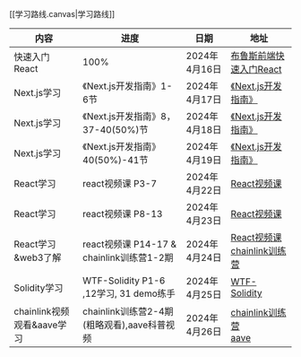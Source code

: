 
[[学习路线.canvas|学习路线]]

| 内容                   | 进度                                 | 日期         | 地址                                                                                                                                                                                                                                                                                                         |
| -------------------- | ---------------------------------- | ---------- | ---------------------------------------------------------------------------------------------------------------------------------------------------------------------------------------------------------------------------------------------------------------------------------------------------------- |
| 快速入门React            | 100%                               | 2024年4月16日 | [布鲁斯前端快速入门React](https://www.bilibili.com/video/BV1764y1z7pb/?spm_id_from=333.1007.top_right_bar_window_custom_collection.content.click&vd_source=5e407ab2fed16d22ec92fa8db030ffef)                                                                                                                        |
| Next.js学习            | 《Next.js开发指南》1-6节                  | 2024年4月17日 | [《Next.js开发指南》](https://juejin.cn/book/7307859898316881957/section/7308914343129645065)                                                                                                                                                                                                                    |
| Next.js学习            | 《Next.js开发指南》8，37-40(50%)节         | 2024年4月18日 | [《Next.js开发指南》](https://juejin.cn/book/7307859898316881957/section/7309114647013228570#heading-3)                                                                                                                                                                                                          |
| Next.js学习            | 《Next.js开发指南》40(50%)-41节           | 2024年4月19日 | [《Next.js开发指南》](https://juejin.cn/book/7307859898316881957/section/7309114647013228570#heading-3)                                                                                                                                                                                                          |
| React学习              | react视频课 P3-7                      | 2024年4月22日 | [React视频课](https://www.bilibili.com/video/BV1Mu411p7cV?p=8&spm_id_from=pageDriver&vd_source=5e407ab2fed16d22ec92fa8db030ffef)                                                                                                                                                                              |
| React学习              | react视频课 P8-13                     | 2024年4月23日 | [React视频课](https://www.bilibili.com/video/BV1Mu411p7cV?p=8&spm_id_from=pageDriver&vd_source=5e407ab2fed16d22ec92fa8db030ffef)                                                                                                                                                                              |
| React学习&web3了解       | react视频课 P14-17 & chainlink训练营1-2期 | 2024年4月24日 | [React视频课](https://www.bilibili.com/video/BV1Mu411p7cV/?p=17&spm_id_from=333.999.top_right_bar_window_history.content.click&vd_source=5e407ab2fed16d22ec92fa8db030ffef)<br>[chainlink训练营](https://www.bilibili.com/video/BV1sw4m1279X/?spm_id_from=333.999.0.0&vd_source=5e407ab2fed16d22ec92fa8db030ffef) |
| Solidity学习           | WTF-Solidity P1-6 ,12学习, 31 demo练手 | 2024年4月25日 | [WTF-Solidity](https://github.com/AmazingAng/WTF-Solidity/blob/main/31_ERC20/readme.md)                                                                                                                                                                                                                    |
| chainlink视频观看&aave学习 | chainlink训练营2-4期(粗略观看),aave科普视频    | 2024年4月26日 | [chainlink训练营](https://www.bilibili.com/video/BV1sw4m1279X/?spm_id_from=333.999.0.0&vd_source=5e407ab2fed16d22ec92fa8db030ffef)<br>[aave](https://www.bilibili.com/video/BV1tP4y1279p/?spm_id_from=333.1007.top_right_bar_window_history.content.click)                                                    |
